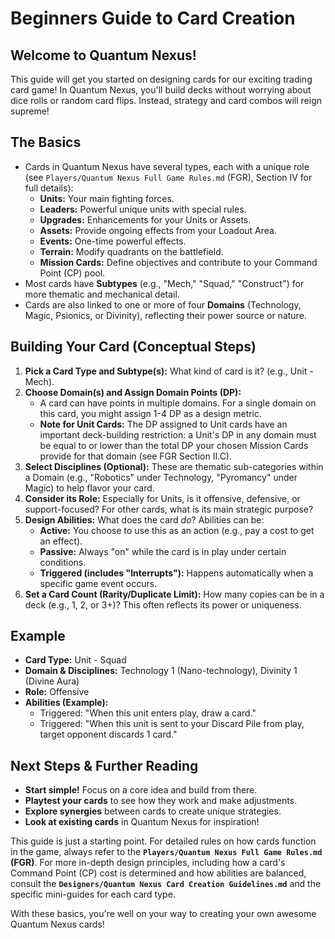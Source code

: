 # Beginners Guide to Card Creation

## Welcome to Quantum Nexus!

This guide will get you started on designing cards for our exciting trading card game! In Quantum Nexus, you'll build decks without worrying about dice rolls or random card flips.  Instead, strategy and card combos will reign supreme!

## The Basics

*   Cards in Quantum Nexus have several types, each with a unique role (see `Players/Quantum Nexus Full Game Rules.md` (FGR), Section IV for full details):
    *   **Units:** Your main fighting forces.
    *   **Leaders:** Powerful unique units with special rules.
    *   **Upgrades:** Enhancements for your Units or Assets.
    *   **Assets:** Provide ongoing effects from your Loadout Area.
    *   **Events:** One-time powerful effects.
    *   **Terrain:** Modify quadrants on the battlefield.
    *   **Mission Cards:** Define objectives and contribute to your Command Point (CP) pool.
*   Most cards have **Subtypes** (e.g., "Mech," "Squad," "Construct") for more thematic and mechanical detail.
*   Cards are also linked to one or more of four **Domains** (Technology, Magic, Psionics, or Divinity), reflecting their power source or nature.

## Building Your Card (Conceptual Steps)

1.  **Pick a Card Type and Subtype(s):** What kind of card is it? (e.g., Unit - Mech).
2.  **Choose Domain(s) and Assign Domain Points (DP):**
    *   A card can have points in multiple domains. For a single domain on this card, you might assign 1-4 DP as a design metric.
    *   **Note for Unit Cards:** The DP assigned to Unit cards have an important deck-building restriction: a Unit's DP in any domain must be equal to or lower than the total DP your chosen Mission Cards provide for that domain (see FGR Section II.C).
3.  **Select Disciplines (Optional):** These are thematic sub-categories within a Domain (e.g., "Robotics" under Technology, "Pyromancy" under Magic) to help flavor your card.
4.  **Consider its Role:** Especially for Units, is it offensive, defensive, or support-focused? For other cards, what is its main strategic purpose?
5.  **Design Abilities:** What does the card *do*? Abilities can be:
    *   **Active:** You choose to use this as an action (e.g., pay a cost to get an effect).
    *   **Passive:** Always "on" while the card is in play under certain conditions.
    *   **Triggered (includes "Interrupts"):** Happens automatically when a specific game event occurs.
6.  **Set a Card Count (Rarity/Duplicate Limit):** How many copies can be in a deck (e.g., 1, 2, or 3+)? This often reflects its power or uniqueness.

## Example

* **Card Type:** Unit - Squad
* **Domain & Disciplines:** Technology 1 (Nano-technology), Divinity 1 (Divine Aura)
* **Role:** Offensive
* **Abilities (Example):**
    *   Triggered: "When this unit enters play, draw a card."
    *   Triggered: "When this unit is sent to your Discard Pile from play, target opponent discards 1 card."

## Next Steps & Further Reading

*   **Start simple!** Focus on a core idea and build from there.
*   **Playtest your cards** to see how they work and make adjustments.
*   **Explore synergies** between cards to create unique strategies.
*   **Look at existing cards** in Quantum Nexus for inspiration!

This guide is just a starting point. For detailed rules on how cards function in the game, always refer to the **`Players/Quantum Nexus Full Game Rules.md` (FGR)**. For more in-depth design principles, including how a card's Command Point (CP) cost is determined and how abilities are balanced, consult the **`Designers/Quantum Nexus Card Creation Guidelines.md`** and the specific mini-guides for each card type.

With these basics, you're well on your way to creating your own awesome Quantum Nexus cards!

